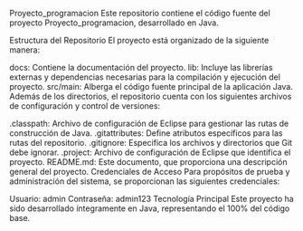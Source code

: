 Proyecto_programacion
Este repositorio contiene el código fuente del proyecto Proyecto_programacion, desarrollado en Java.

Estructura del Repositorio
El proyecto está organizado de la siguiente manera:

docs: Contiene la documentación del proyecto.
lib: Incluye las librerías externas y dependencias necesarias para la compilación y ejecución del proyecto.
src/main: Alberga el código fuente principal de la aplicación Java.
Además de los directorios, el repositorio cuenta con los siguientes archivos de configuración y control de versiones:

.classpath: Archivo de configuración de Eclipse para gestionar las rutas de construcción de Java.
.gitattributes: Define atributos específicos para las rutas del repositorio.
.gitignore: Especifica los archivos y directorios que Git debe ignorar.
.project: Archivo de configuración de Eclipse que identifica el proyecto.
README.md: Este documento, que proporciona una descripción general del proyecto.
Credenciales de Acceso
Para propósitos de prueba y administración del sistema, se proporcionan las siguientes credenciales:

Usuario: admin
Contraseña: admin123
Tecnología Principal
Este proyecto ha sido desarrollado íntegramente en Java, representando el 100% del código base.
